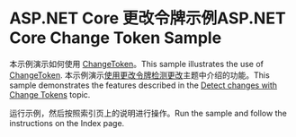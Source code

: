 # <a name="aspnet-core-change-token-sample"></a><span data-ttu-id="838ee-101">ASP.NET Core 更改令牌示例</span><span class="sxs-lookup"><span data-stu-id="838ee-101">ASP.NET Core Change Token Sample</span></span>

<span data-ttu-id="838ee-102">本示例演示如何使用 [ChangeToken](https://docs.microsoft.com/dotnet/api/microsoft.extensions.primitives.changetoken)。</span><span class="sxs-lookup"><span data-stu-id="838ee-102">This sample illustrates the use of [ChangeToken](https://docs.microsoft.com/dotnet/api/microsoft.extensions.primitives.changetoken).</span></span> <span data-ttu-id="838ee-103">本示例演示[使用更改令牌检测更改](https://docs.microsoft.com/aspnet/core/fundamentals/change-tokens)主题中介绍的功能。</span><span class="sxs-lookup"><span data-stu-id="838ee-103">This sample demonstrates the features described in the [Detect changes with Change Tokens](https://docs.microsoft.com/aspnet/core/fundamentals/change-tokens) topic.</span></span>

<span data-ttu-id="838ee-104">运行示例，然后按照索引页上的说明进行操作。</span><span class="sxs-lookup"><span data-stu-id="838ee-104">Run the sample and follow the instructions on the Index page.</span></span>
